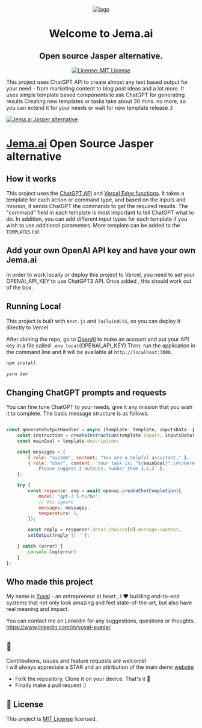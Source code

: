 <p align="center">
  <a href="https://jema.ai">
    <img style="max-width: 400px;"  alt="logo" src="https://www.jema.ai/images/Jemaai-logo.png">
  </a>
</p>

<h1 align="center">Welcome to Jema.ai</h1>
<h2 align="center">Open source Jasper alternative.</h2>
<p align="center">
  <a href="https://opensource.org/licenses/MIT" target="_blank">
    <img alt="License: MIT License" src="https://img.shields.io/badge/License-MIT License-yellow.svg" />
  </a>
</p>


This project uses ChatGPT API to create almost any text based output for your need - from marketing content
to blog post ideas and a lot more. It uses simple template based components to ask ChatGPT for generating results
Creating new templates or tasks take about 30 mins. no more, so you can extend it for your needs or wait for new
template release :)

[![Jema.ai Jasper alternative](./public/images/jema-screenshot.png)](https://jema.ai)

# [Jema.ai](https://jema.ai) Open Source Jasper alternative

## How it works

This project uses the [ChatGPT API](https://openai.com/api/)
and [Vercel Edge functions](https://vercel.com/features/edge-functions).
It takes a template for each action or command type, and based on the inputs and mission, it sends ChatGPT the commands
to get the required results.
The "command" field in each template is most important to tell ChatGPT what to do. In addition, you can add different
input types for each template if you wish to use additional parameters.
More template can be added to the `TEMPLATES` list.

## Add your own OpenAI API key and have your own Jema.ai

In order to work locally or deploy this project to Vercel, you need to set your OPENAI_API_KEY to use ChatGPT3 API.
Once added , this should work out of the box.

## Running Local

This project is built with `Next.js` and `TailwindCSS`, so you can deploy it directly to Vercel.

After cloning the repo, go to [OpenAI](https://beta.openai.com/account/api-keys) to make an account and put your API key
in a file called `.env.local`(OPENAI_API_KEY)
Then, run the application in the command line and it will be available at `http://localhost:3000`.

```bash
npm install

yarn dev
```

## Changing ChatGPT prompts and requests

You can fine tune ChatGPT to your needs, give it any mission that you wish it to complete.
The basic message structure is as follows:

```javascript

const generateOutputHandler = async (template: Template, inputsData: { [key: string]: string }) => {
    const instruction = createInstruction(template.inputs, inputsData);
    const mainGoal = template.description;

    const messages = [
        { role: "system", content: "You are a helpful assistant." },
        { role: "user", content: `Your task is: "${mainGoal}".\n\nHere are the details:\n${instruction}. 
            Please suggest 3 outputs. number them 1,2,3` },
    ];

    try {
        const response: any = await openai.createChatCompletion({
            model: "gpt-3.5-turbo",
            // @ts-ignore
            messages: messages,
            temperature: 1,
        });

        const reply = response?.data?.choices[0].message.content;
        setOutput(reply || '');

    } catch (error) {
        console.log(error)
    }
};
```

## Who made this project

My name is [Yuval](https://www.linkedin.com/in/yuval-suede/) - an entrepreneur at heart , I ❤️ building end-to-end
systems that not only look amazing and feel state-of-the-art, but also have real meaning and impact.

You can contact me on Linkedin for any suggestions, questions or thoughts. 
https://www.linkedin.com/in/yuval-suede/

## 🤝

Contributions, issues and feature requests are welcome!<br /> 
I will always appreciate a STAR and an attribution of the main demo [website](https://jema.ai)

* Fork the repository, Clone it on your device. That's it 🎉
* Finally make a pull request :)

## 📝 License

This project is [MIT License](https://opensource.org/licenses/MIT) licensed.

